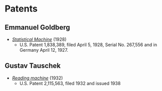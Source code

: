 # Patents

## Emmanuel Goldberg

- [*Statistical Machine*](https://patents.google.com/patent/US1838389A/) (1928)
    - U.S. Patent 1,838,389, filed April 5, 1928, Serial No. 267,556 and in Germany April 12, 1927.

## Gustav Tauschek

- [*Reading machine*](https://patents.google.com/patent/US2115563A/) (1932)
    - U.S. Patent 2,115,563, filed 1932 and issued 1938
